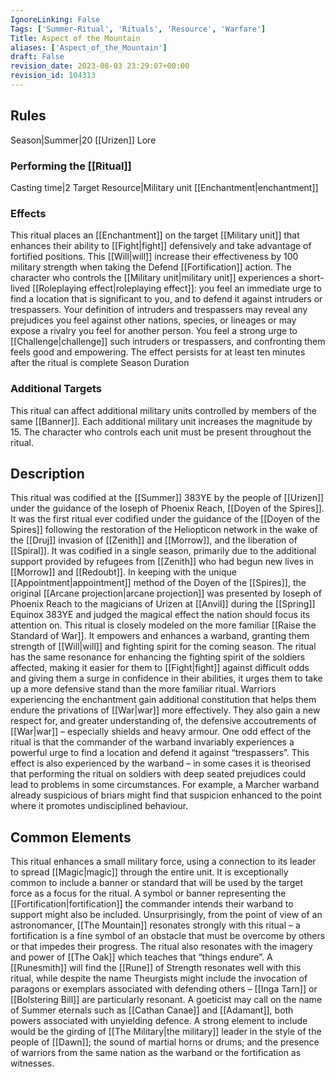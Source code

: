 ```yaml
---
IgnoreLinking: False
Tags: ['Summer-Ritual', 'Rituals', 'Resource', 'Warfare']
Title: Aspect of the Mountain
aliases: ['Aspect_of_the_Mountain']
draft: False
revision_date: 2023-08-03 23:29:07+00:00
revision_id: 104313
---
```


## Rules
Season|Summer|20
[[Urizen]] Lore
### Performing the [[Ritual]]
Casting time|2 Target Resource|Military unit
[[Enchantment|enchantment]]
### Effects
This ritual places an [[Enchantment]] on the target [[Military unit]] that enhances their ability to [[Fight|fight]] defensively and take advantage of fortified positions. This [[Will|will]] increase their effectiveness by 100 military strength when taking the Defend [[Fortification]] action.
The character who controls the [[Military unit|military unit]] experiences a short-lived [[Roleplaying effect|roleplaying effect]]: you feel an immediate urge to find a location that is significant to you, and to defend it against intruders or trespassers. Your definition of intruders and trespassers may reveal any prejudices you feel against other nations, species, or lineages or may expose a rivalry you feel for another person. You feel a strong urge to [[Challenge|challenge]] such intruders or trespassers, and confronting them feels good and empowering. The effect persists for at least ten minutes after the ritual is complete
Season Duration
### Additional Targets
This ritual can affect additional military units controlled by members of the same [[Banner]]. Each additional military unit increases the magnitude by 15. The character who controls each unit must be present throughout the ritual.
## Description
This ritual was codified at the [[Summer]] 383YE by the people of [[Urizen]] under the guidance of the Ioseph of Phoenix Reach, [[Doyen of the Spires]]. It was the first ritual ever codified under the guidance of the [[Doyen of the Spires]] following the restoration of the Heliopticon network in the wake of the [[Druj]] invasion of [[Zenith]] and [[Morrow]], and the liberation of [[Spiral]]. It was codified in a single season, primarily due to the additional support provided by refugees from [[Zenith]] who had begun new lives in [[Morrow]] and [[Redoubt]]. In keeping with the unique [[Appointment|appointment]] method of the Doyen of the [[Spires]], the original [[Arcane projection|arcane projection]] was presented by Ioseph of Phoenix Reach to the magicians of Urizen at [[Anvil]] during the [[Spring]] Equinox 383YE and judged the magical effect the nation should focus its attention on.
This ritual is closely modeled on the more familiar [[Raise the Standard of War]]. It empowers and enhances a warband, granting them strength of [[Will|will]] and fighting spirit for the coming season. The ritual has the same resonance for enhancing the fighting spirit of the soldiers affected, making it easier for them to [[Fight|fight]] against difficult odds and giving them a surge in confidence in their abilities, it urges them to take up a more defensive stand than the more familiar ritual. 
Warriors experiencing the enchantment gain additional constitution that helps them endure the privations of [[War|war]] more effectively. They also gain a new respect for, and greater understanding of, the defensive accoutrements of [[War|war]] – especially shields and heavy armour. One odd effect of the ritual is that the commander of the warband invariably experiences a powerful urge to find a location and defend it against “trespassers”. This effect is also experienced by the warband – in some cases it is theorised that performing the ritual on soldiers with deep seated prejudices could lead to problems in some circumstances. For example, a Marcher warband already suspicious of briars might find that suspicion enhanced to the point where it promotes undisciplined behaviour.
## Common Elements
This ritual enhances a small military force, using a connection to its leader to spread [[Magic|magic]] through the entire unit. It is exceptionally common to include a banner or standard that will be used by the target force as a focus for the ritual. A symbol or banner representing the [[Fortification|fortification]] the commander intends their warband to support might also be included.
Unsurprisingly, from the point of view of an astronomancer, [[The Mountain]] resonates strongly with this ritual – a fortification is a fine symbol of an obstacle that must be overcome by others or that impedes their progress. The ritual also resonates with the imagery and power of [[The Oak]] which teaches that “things endure”. A [[Runesmith]] will find the [[Rune]] of Strength resonates well with this ritual, while despite the name Theurgists might include the invocation of paragons or exemplars associated with defending others – [[Inga Tarn]] or [[Bolstering Bill]] are particularly resonant. A goeticist may call on the name of Summer eternals such as [[Cathan Canae]] and [[Adamant]], both powers associated with unyielding defence.
A strong element to include would be the girding of [[The Military|the military]] leader in the style of the people of [[Dawn]]; the sound of martial horns or drums; and the presence of warriors from the same nation as the warband or the fortification as witnesses.
